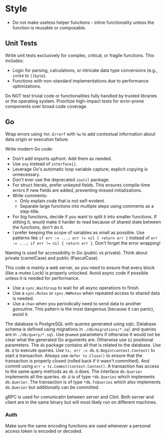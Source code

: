 # Style

- Do not make useless helper functions - inline functionality unless the function is reusable or composable.

## Unit Tests

Write unit tests exclusively for complex, critical, or fragile functions. This includes:
* Logic for parsing, calculations, or intricate data type conversions (e.g., `int64` to `[]byte`).
* Functions with non-standard implementations due to performance optimizations.

Do NOT test trivial code or functionalities fully handled by trusted libraries or the operating system. Prioritize high-impact tests for error-prone components over broad code coverage.

## Go

Wrap errors using `fmt.Errorf` with `%w` to add contextual information about data origin or execution failure.

Write modern Go code:
* Don't add imports upfront. Add them as needed.
* Use `any` instead of `interface{}`.
* Leverage Go's automatic loop variable capture; explicit copying is unnecessary.
* Don't ever use the deprecated `ioutil` package.
* For struct literals, prefer unkeyed fields. This ensures compile-time errors if new fields are added, preventing missed initializations.
* Write comments:
  - Only explain code that is not self-evident.
  - Separate large functions into multiple steps using comments as a step-title.
* For big functions, decide if you want to split it into smaller functions. If slitting it, would make it harder to read because of shared state between the functions, don't do it.
* I prefer keeping the scope of variables as small as possible. Use patterns like `if err := ...; err != nil { return err }` instead of `err := ...; if err != nil { return err }`. Don't forget the error wrapping!

Naming is used for accessibility in Go (public vs private). Think about private (camelCase) and public (PascalCase).

This code is mainly a web server, so you need to ensure that every block (like a mutex Lock) is properly unlocked. Avoid async code if possible unless it is needed for performance.
- Use a `sync.WaitGroup` to wait for all async operations to finish.
- Use a `sync.Mutex` or `sync.RWMutex` when repeated access to shared data is needed.
- Use a `chan` when you periodically need to send data to another goroutine. This pattern is the most dangerous (because it can panic), avoid it.

The database is PostgreSQL with queries generated using sqlc.
Database schema is defined using migrations in `./db/migrations/*.sql` and queries are in `./db/query/*.sql`.
Use `@named` parameters if otherwise it would not be clear what the generated Go arguments are. Otherwise use `$1` positional parameters.
The `db` package contains all that is related to the database. Use `db.Q` to execute queries.
Use `tx, err := db.Q.Begin(context.Context)` to start a transaction. Always use `defer tx.Close()` to ensure that the transaction is properly closed (rolled back if it wasn't committed). And commit using `err = tx.Commit(context.Context)`. A transaction has access to the same query methods as `db.Q` does.
The interface `db.Querier` implements all the queries. `db.Q` is of type `*db.Queries` which implements `db.Querier`. The transaction is of type `*db.TxQueries` which also implements `db.Querier` but additionally can be committed.

gRPC is used for comunicatin between server and Clint. Both server and client are in the same binary but will most likely run on different machines.

### Auth

Make sure the same encoding functions are used whenever a personal access token is encoded or decoded.
